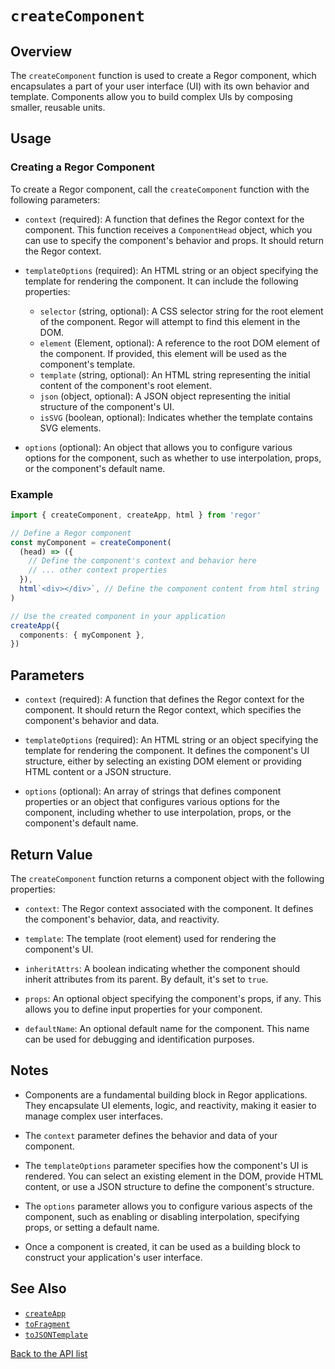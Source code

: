 # `createComponent`

## Overview

The `createComponent` function is used to create a Regor component, which encapsulates a part of your user interface (UI) with its own behavior and template. Components allow you to build complex UIs by composing smaller, reusable units.

## Usage

### Creating a Regor Component

To create a Regor component, call the `createComponent` function with the following parameters:

- `context` (required): A function that defines the Regor context for the component. This function receives a `ComponentHead` object, which you can use to specify the component's behavior and props. It should return the Regor context.

- `templateOptions` (required): An HTML string or an object specifying the template for rendering the component. It can include the following properties:

  - `selector` (string, optional): A CSS selector string for the root element of the component. Regor will attempt to find this element in the DOM.
  - `element` (Element, optional): A reference to the root DOM element of the component. If provided, this element will be used as the component's template.
  - `template` (string, optional): An HTML string representing the initial content of the component's root element.
  - `json` (object, optional): A JSON object representing the initial structure of the component's UI.
  - `isSVG` (boolean, optional): Indicates whether the template contains SVG elements.

- `options` (optional): An object that allows you to configure various options for the component, such as whether to use interpolation, props, or the component's default name.

### Example

```ts
import { createComponent, createApp, html } from 'regor'

// Define a Regor component
const myComponent = createComponent(
  (head) => ({
    // Define the component's context and behavior here
    // ... other context properties
  }),
  html`<div></div>`, // Define the component content from html string
)

// Use the created component in your application
createApp({
  components: { myComponent },
})
```

## Parameters

- `context` (required): A function that defines the Regor context for the component. It should return the Regor context, which specifies the component's behavior and data.

- `templateOptions` (required): An HTML string or an object specifying the template for rendering the component. It defines the component's UI structure, either by selecting an existing DOM element or providing HTML content or a JSON structure.

- `options` (optional): An array of strings that defines component properties or an object that configures various options for the component, including whether to use interpolation, props, or the component's default name.

## Return Value

The `createComponent` function returns a component object with the following properties:

- `context`: The Regor context associated with the component. It defines the component's behavior, data, and reactivity.

- `template`: The template (root element) used for rendering the component's UI.

- `inheritAttrs`: A boolean indicating whether the component should inherit attributes from its parent. By default, it's set to `true`.

- `props`: An optional object specifying the component's props, if any. This allows you to define input properties for your component.

- `defaultName`: An optional default name for the component. This name can be used for debugging and identification purposes.

## Notes

- Components are a fundamental building block in Regor applications. They encapsulate UI elements, logic, and reactivity, making it easier to manage complex user interfaces.

- The `context` parameter defines the behavior and data of your component.

- The `templateOptions` parameter specifies how the component's UI is rendered. You can select an existing element in the DOM, provide HTML content, or use a JSON structure to define the component's structure.

- The `options` parameter allows you to configure various aspects of the component, such as enabling or disabling interpolation, specifying props, or setting a default name.

- Once a component is created, it can be used as a building block to construct your application's user interface.

## See Also

- [`createApp`](createApp.md)
- [`toFragment`](toFragment.md)
- [`toJSONTemplate`](toJsonTemplate.md)

[Back to the API list](regor-api.md)
